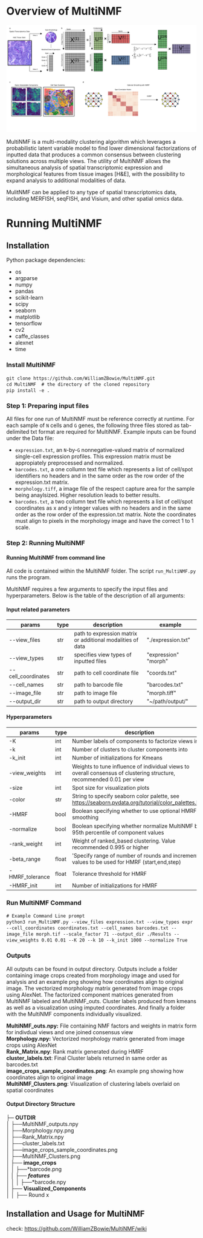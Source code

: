 # Overview of MultiNMF

![overview](./workflow_draft_v3.png)

MultiNMF is a multi-modality clustering algorithm which leverages a probabilistic latent variable model to find lower dimensional factorizations of inputted data that produces a common consensus between clustering solutions across multiple views. The utility of MultiNMF allows the simultaneous analysis of spatial transcriptomic expression and morphological features from tissue images [H&E], with the possibility to expand analysis to additional modalities of data.

MulitNMF can be applied to any type of spatial transcriptomics data, including MERFISH, seqFISH, and Visium, and other spatial omics data.

# Running MultiNMF

## Installation

Python package dependencies:
- os
- argparse
- numpy
- pandas
- scikit-learn
- scipy
- seaborn
- matplotlib
- tensorflow
- cv2
- caffe_classes
- alexnet
- time

### Install MultiNMF
```
git clone https://github.com/WilliamZBowie/MultiNMF.git
cd MultiNMF  # the directory of the cloned repository
pip install -e .
```

### Step 1: Preparing input files

All files for one run of MultiNMF must be reference correctly at runtime. For each sample of `N` cells and `G` genes, the following three files stored as tab-delimited txt format are required for MultiNMF. Example inputs can be found under the Data file:

- `expression.txt`, an `N`-by-`G` nonnegative-valued matrix of normalized single-cell expression profiles. This expression matrix must be appropiately preprocessed and normalized.
- `barcodes.txt`, a one collumn text file which represents a list of cell/spot identifiers no headers and in the same order as the row order of the expression.txt matrix.
- `morphology.tiff`, a image file of the respect capture area for the sample being anaylsized. Higher resolution leads to better results. 
- `barcodes.txt`, a two collumn text file which represents a list of cell/spot coordinates as x and y integer values with no headers and in the same order as the row order of the expression.txt matrix. Note the coordinates must align to pixels in the morphology image and have the correct 1 to 1 scale. 

### Step 2: Running MultiNMF
#### Running MultiNMF from command line

All code is contained within the MultiNMF folder. The script `run_MultiNMF.py` runs the program.


MultiNMF requires a few arguments to specify the input files and hyperparameters. Below is the table of the description of all arguments:

#### Input related parameters
| params | type | description | example |
|-|-|-|-|
| --view_files      | str | path to expression matrix or additional modalities of data | "./expression.txt" |
| --view_types      | str | specifies view types of inputted files | "expression" "morph" |
| --cell_coordinates| str | path to cell coordinate file | "coords.txt" |
| --cell_names      | str | path to barcode file | "barcodes.txt" |
| --image_file      | str | path to image file | "morph.tiff" |
| --output_dir      | str | path to output directory | "~/path/output/" |

#### Hyperparameters

| params | type | description | example |
|-|-|-|-|
| -K                      | int | Number labels of components to factorize views into | 15 |
| -k                      | int | Number of clusters to cluster components into | 15 |
| -k_init                 | int |Number of initializations for Kmeans | 10000 |
| -view_weights           | int |Weights to tune influence of individual views to overall consensus of clustering structure, recommended 0.01 per view | 0.01 0.01 |
| -size                   | int |Spot size for visualization plots | 20 |
| -color                  | str |String to specify seaborn color palette, see https://seaborn.pydata.org/tutorial/color_palettes.html | "husl" |
| -HMRF                   | bool | Boolean specifying whether to use optional HMRF smoothing | True |
| -normalize              | bool | Boolean specifying whether normalize MultiNMF by 95th percentile of component values | True |
| -rank_weight            | int | Weight of ranked_based clustering. Value recommended 0.995 or higher| 0.995 |
| -beta_range             | float | 'Specify range of number of rounds and increment values to be used for HMRF (start,end,step)| [0,10,0.5] |
| -HMRF_tolerance         | float | Tolerance threshold for HMRF | 1e-20 |
| -HMRF_init              | int |Number of initializations for HMRF | 10000 |

### Run MultiNMF Command
```
# Example Command Line prompt
python3 run_MultiNMF.py --view_files expression.txt --view_types expr --cell_coordinates coordinates.txt --cell_names barcodes.txt --image_file morph.tif --scale_factor 71 --output_dir ./Results --view_weights 0.01 0.01 --K 20 --k 10 --k_init 1000 --normalize True

```
### Outputs

All outputs can be found in output directory. Outputs include a folder containing image crops created from morphology image and used for analysis and an example png showing how coordinates align to original image. The vectorized morphology matrix generated from image crops using AlexNet. The factorized component matrices generated from MultiNMF labeled and MultiNMF_outs. Cluster labels produced from kmeans as well as a visualization using imputed coordinates. And finally a folder with the MultiNMF components individually visualized. 

**MultiNMF_outs.npy:** File containing NMF factors and weights in matrix form for indivdual views and one joined consensus view <br>
**Morphology.npy:** Vectorized morphology matrix generated from image crops using AlexNet <br>
**Rank_Matrix.npy**: Rank matrix generated during HMRF <br>
**cluster_labels.txt**: Final Cluster labels returned in same order as barcodes.txt <br>
**image_crops_sample_coordinates.png**: An example png showing how coordinates align to original image <br>
**MultiNMF_Clusters.png**: Visualization of clustering labels overlaid on spatial coordinates <br>

#### Output Directory Structure
├─ **OUTDIR** <br>
│   ├──MultiNMF_outputs.npy<br>
│   ├──Morphology.npy.png<br>
│   ├──Rank_Matrix.npy<br>
│   ├──cluster_labels.txt<br>
│   ├──image_crops_sample_coordinates.png<br>
│   ├──MultiNMF_Clusters.png<br>
**│   ├── image_crops**<br>
│   │   ├──*barcode.png<br>
***│   │   ├── features***<br>
│   │   │   ├──*barcode.npy<br>
**│   ├── Visualized_Components**<br>
│   │   ├── Round x <br>

## Installation and Usage for MultiNMF
check: https://github.com/WilliamZBowie/MultiNMF/wiki
